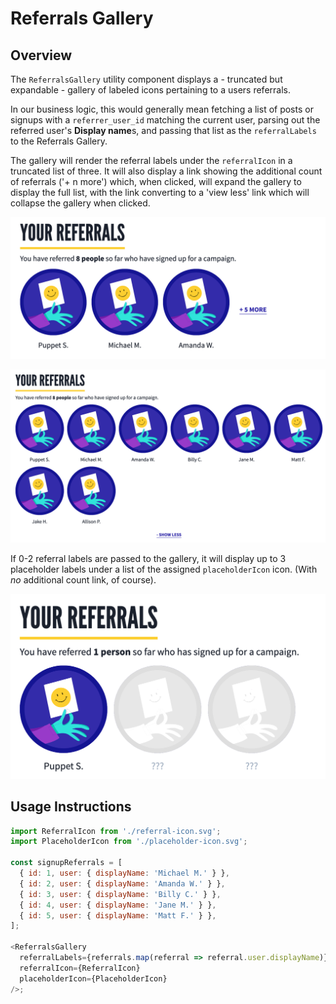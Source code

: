 # Referrals Gallery

## Overview

The `ReferralsGallery` utility component displays a - truncated but expandable - gallery of labeled icons pertaining to a users referrals.

In our business logic, this would generally mean fetching a list of posts or signups with a `referrer_user_id` matching the current user, parsing out the referred user's **Display name**s, and passing that list as the `referralLabels` to the Referrals Gallery.

The gallery will render the referral labels under the `referralIcon` in a truncated list of three. It will also display a link showing the additional count of referrals ('+ n more') which, when clicked, will expand the gallery to display the full list, with the link converting to a 'view less' link which will collapse the gallery when clicked.

![Referrals Gallery Truncated](../../.gitbook/assets/referrals-gallery-truncated.png)

![Referrals Gallery Expanded](../../.gitbook/assets/referrals-gallery-expanded.png)

If 0-2 referral labels are passed to the gallery, it will display up to 3 placeholder labels under a list of the assigned `placeholderIcon` icon. (With _no_ additional count link, of course).

![Referrals Gallery With One Referral](../../.gitbook/assets/referrals-gallery-with-one-referral.png)

## Usage Instructions

```js
import ReferralIcon from './referral-icon.svg';
import PlaceholderIcon from './placeholder-icon.svg';

const signupReferrals = [
  { id: 1, user: { displayName: 'Michael M.' } },
  { id: 2, user: { displayName: 'Amanda W.' } },
  { id: 3, user: { displayName: 'Billy C.' } },
  { id: 4, user: { displayName: 'Jane M.' } },
  { id: 5, user: { displayName: 'Matt F.' } },
];

<ReferralsGallery
  referralLabels={referrals.map(referral => referral.user.displayName)}
  referralIcon={ReferralIcon}
  placeholderIcon={PlaceholderIcon}
/>;
```
